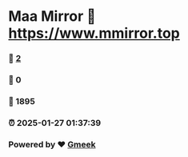 # Maa Mirror :link: https://www.mmirror.top 
### :page_facing_up: [2](https://www.mmirror.top/tag.html) 
### :speech_balloon: 0 
### :hibiscus: 1895 
### :alarm_clock: 2025-01-27 01:37:39 
### Powered by :heart: [Gmeek](https://github.com/Meekdai/Gmeek)
